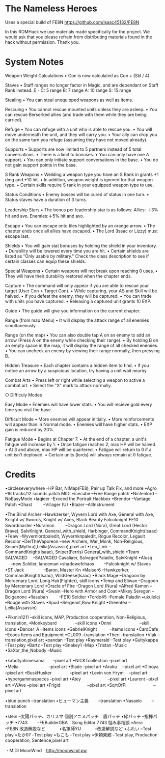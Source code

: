 # The Nameless Heroes
Uses a special build of FE8N https://github.com/Isaac45132/FE8N

In this ROMHack we use materials made specifically for the project.
We would ask that you please refrain from distributing materials found in the hack without permission.
Thank you.

# System Notes

Weapon Weight Calculations
• Con is now calculated as Con + (Skl / 4).

Staves
• Staff ranges no longer factor in Magic, and are dependant on Staff Rank instead.
E - C: 5 range
B: 7 range
A: 10 range
S: 15 range

Stealing
• You can steal unequipped weapons as well as items.

Rescuing
• You cannot rescue mounted units unless they are asleep.
• You can rescue Berserked allies (and trade with them while they are being carried).

Refuge
• You can refuge with a unit who is able to rescue you.
• You will move underneath the unit, and they will carry you.
• Your ally can drop you on the same turn you refuge (assuming they have not moved already).

Supports
• Supports are now limited to 5 partners instead of 5 total conversations.
• There is a limit to bonuses.
• You can only have one A support.
• You can only initiate support conversations in the base.
• You do not gain support points in the base.

S Rank Weapons
• Weilding a weapon type you have an S Rank in grants +1 dmg and +10 hit.
• In addition, weapon weight is ignored for that weapon type.
• Certain skills require S rank in your equipped weapon type to use.

Status Conditions
• Enemy bosses will be cured of status in one turn.
• Status staves have a duration of 3 turns.

Leadership Stars
• The bonus per leadership star is as follows:
Allies: ＋3% hit and avo. 
Enemies:＋5% hit and avo.

Escape
• You can escape onto tiles highlighted by an orange arrow.
• The chapter ends once all allies have escaped.
• The Lord (Isaac or Lizzy) must escape last.

Shields
• You will gain stat bonuses by holding the shield in your inventory.
• Durability will be lowered every time you are hit.
• Certain shields are listed as "Only usable by military." Check the class description to see if certain classes can equip these shields.

Special Weapons
• Certain weapons will not break upon reaching 0 uses.
• They will have their durability restored when the chapter ends.

Capture
• The command will only appear if you are able to rescue your target (User Con > Target Con).
• While capturing, your AS and Skill will be halved.
• If you defeat the enemy, they will be captured.
• You can trade with units you have captured.
• Releasing a captured unit grants 10 EXP.

Guide
• The guide will give you information on the current chapter.

Range (from map Menu)
• It will display the attack range of all enemies simultaneously.

Range (on the map)
• You can also double tap A on an enemy to add an arrow (Press A on the enemy while checking their range).
• By holding B on an empty space in the map, it will display the range of all checked enemies.
• You can uncheck an enemy by viewing their range normally, then pressing B.

Hidden Treasure
• Each chapter contains a hidden item to find. 
• If you notice an arrow by a suspicious location, try having a unit wait nearby.

Combat Arts
• Press left or right while selecting a weapon to active a combat art.
• Select the "X" mark to attack normally.

○ Difficuly Modes

Easy Mode
• Enemies will have lower stats.
• You will recieve gold every time you visit the base.

Difficult Mode
• More enemies will appear initially.
• More reinforcements will appear than in Normal mode.
• Enemies will have higher stats.
• EXP gain is reduced by 20%.

Fatigue Mode
• Begins at Chapter 7.
• At the end of a chapter, a unit's fatigue will increase by 1.
• Once fatigue reaches 2, max HP will be halved.
• At 3 and above, max HP will be quartered.
• Fatigue will return to 0 if a unit isn't deployed.
• Certain units (lords) will always remain at 0 fatigue.

# Credits
•circleseverywhere  –HP Bar, NIMap(FE8), Pair up Talk Fix, and more
•Agro               –16 tracks/12 sounds patch   MIDI
•icecube            –Free Range patch
•Nintenlord         –NoEasyMode
•laqieer            -Exceed the Portrait Hackbox
•Brendor            –Vantage Patch
•Ghast         　　 –Villager (U)
•Blazer             –AllInstrument

•The Blind Archer    –Hawkzerker, Wyvern Lord with Axe, General with Axe, Knight w/ Swords, Knight w/ Axes, Black Beauty Falcoknight FE10 Swordmaster
•Nuramon       　　 –Dragon Lord (Nura), Great Lord (Hector Brave),  SalvKnight, General_with_shield, Harbinger, CommandKnight(Isaac)
•Feaw               –Wyvernlordpaledit, Wyvernknpaledit, Rogue Recolor, Legault Recolor
•DerTheVaporeon     –new Archers, War_Monk, Non-Religious, Sniper(Mythra),Leilia(Assassin),pixel art
•Leo_Link           –CommandKnight(Isaac), Sniper(Ferris) General_with_shield
•Team SALVAGED    　–SALVAGED Cavaliaer, SalvagedPaladin, SalvKnight
•Alusq          　  –new Soldier, lanceman
•shadowofchaos  　　–Falcoknight w/ Staves
•ST Jack 　　　　   –Baron, Master Kn
•Maiser6            –Hawkzerker, CommandKnight(Isaac), WildGeese(Isaac)
•Black Mage         –Dragoon by Mercenary Lord, Long Hair(Fighter), skill icons
•Temp and Eliwan    –Dragoon by Mercenary Lord
•Oracle of Fire     –Dragon Lord (Nura)
•Alfred Kamon       –Dragon Lord (Nura)
•Swain              –Hero with Armor and Coat
•Mikey Seregon      –Bolganone
•flasuban     　　  –FE10 Soldier
•Tordo45            –Female Paladin
•ukulelej           –Rouge with Staves
•Spud               –Sergeant,Bow Knight
•Greentea           –Leilia(Assassin)

•Pikmin1211         –skill icons, MAP, Production cooperation, Non-Religious, translation, 
•Monkeybard　　　　 –skill icons
•Onmi 　　　　　　  –skill icons
•Dancer_A           –Items icons
•GabrielKnight　　　–Items icons
•CardCafe           –Ecoes Items and Equipment
•CL009              –translation
•Theri              –translation 
•Vlak               –translation,pixel art 
•pandan             –Test play
•Raymerald          –Test play
•Gultykappa         –Test play
•Bartz              –Test play
•Snakey1            –Map
•Tristan            –Music
•SaXor_the_Nobody   –Music

•kabotyahimesama　　–pixel art
•NICKTcollection    –pixel art
•Melia　　　　　　　–pixel art
•Blade              –pixel art
•Aruku            　–pixel art
•Ginoya　　　　　　 –pixel art
•BuskHusker　　　　 –pixel art
•Levin von Hrym　   –pixel art
•hypergammaspaces   –pixel art
•Atey   　　　　　　–pixel art
•Laurent            –pixel art
•WAve               –pixel art
•Frigid　　　　　　 –pixel art
•SqrtOfPi　　　　　　 –pixel art

•blue punch         –translation
•ヒューマン主義　　 –translation
•Nasaelo　　 –translation

•stein              –太陽パッチ、カリスマ 個別アニメパッチ　盾パッチ
•緑パッチ           –指揮パッチ
•7743　　           –FEBuilderGBA　Song Editor 7743 悩み事相談
•Aera　　　　       –FE8N  改造解説など　　　
•名軍師YU　　　     –改造解説など
•ふれい             –Test play
•たか07             –Test play
•もこも             –Test play
•伊頼東郷           –Test play, Production cooperation, Sentence,pixel art

・MIDI               MoonWind　http://moonwind.pw